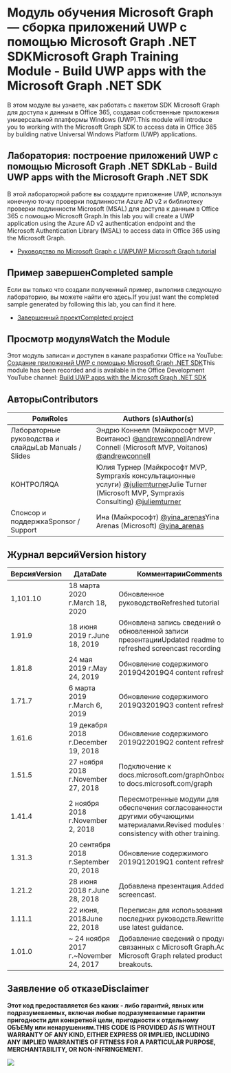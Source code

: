 # <a name="microsoft-graph-training-module---build-uwp-apps-with-the-microsoft-graph-net-sdk"></a><span data-ttu-id="e007a-101">Модуль обучения Microsoft Graph — сборка приложений UWP с помощью Microsoft Graph .NET SDK</span><span class="sxs-lookup"><span data-stu-id="e007a-101">Microsoft Graph Training Module - Build UWP apps with the Microsoft Graph .NET SDK</span></span>

<span data-ttu-id="e007a-102">В этом модуле вы узнаете, как работать с пакетом SDK Microsoft Graph для доступа к данным в Office 365, создавая собственные приложения универсальной платформы Windows (UWP).</span><span class="sxs-lookup"><span data-stu-id="e007a-102">This module will introduce you to working with the Microsoft Graph SDK to access data in Office 365 by building native Universal Windows Platform (UWP) applications.</span></span>

## <a name="lab---build-uwp-apps-with-the-microsoft-graph-net-sdk"></a><span data-ttu-id="e007a-103">Лаборатория: построение приложений UWP с помощью Microsoft Graph .NET SDK</span><span class="sxs-lookup"><span data-stu-id="e007a-103">Lab - Build UWP apps with the Microsoft Graph .NET SDK</span></span>

<span data-ttu-id="e007a-104">В этой лабораторной работе вы создадите приложение UWP, используя конечную точку проверки подлинности Azure AD v2 и библиотеку проверки подлинности Microsoft (MSAL) для доступа к данным в Office 365 с помощью Microsoft Graph.</span><span class="sxs-lookup"><span data-stu-id="e007a-104">In this lab you will create a UWP application using the Azure AD v2 authentication endpoint and the Microsoft Authentication Library (MSAL) to access data in Office 365 using the Microsoft Graph.</span></span>

- [<span data-ttu-id="e007a-105">Руководство по Microsoft Graph с UWP</span><span class="sxs-lookup"><span data-stu-id="e007a-105">UWP Microsoft Graph tutorial</span></span>](https://docs.microsoft.com/graph/tutorials/uwp)

## <a name="completed-sample"></a><span data-ttu-id="e007a-106">Пример завершен</span><span class="sxs-lookup"><span data-stu-id="e007a-106">Completed sample</span></span>

<span data-ttu-id="e007a-107">Если вы только что создали полученный пример, выполнив следующую лабораторию, вы можете найти его здесь.</span><span class="sxs-lookup"><span data-stu-id="e007a-107">If you just want the completed sample generated by following this lab, you can find it here.</span></span>

- [<span data-ttu-id="e007a-108">Завершенный проект</span><span class="sxs-lookup"><span data-stu-id="e007a-108">Completed project</span></span>](demo)

## <a name="watch-the-module"></a><span data-ttu-id="e007a-109">Просмотр модуля</span><span class="sxs-lookup"><span data-stu-id="e007a-109">Watch the Module</span></span>

<span data-ttu-id="e007a-110">Этот модуль записан и доступен в канале разработки Office на YouTube: [Создание приложений UWP с помощью Microsoft Graph .NET SDK](https://youtu.be/oBYCBxkWMRA)</span><span class="sxs-lookup"><span data-stu-id="e007a-110">This module has been recorded and is available in the Office Development YouTube channel: [Build UWP apps with the Microsoft Graph .NET SDK](https://youtu.be/oBYCBxkWMRA)</span></span>

## <a name="contributors"></a><span data-ttu-id="e007a-111">Авторы</span><span class="sxs-lookup"><span data-stu-id="e007a-111">Contributors</span></span>

|        <span data-ttu-id="e007a-112">Роли</span><span class="sxs-lookup"><span data-stu-id="e007a-112">Roles</span></span>         |                                           <span data-ttu-id="e007a-113">Authors (s)</span><span class="sxs-lookup"><span data-stu-id="e007a-113">Author(s)</span></span>                                           |
| -------------------- | --------------------------------------------------------------------------------------------- |
| <span data-ttu-id="e007a-114">Лабораторные руководства и слайды</span><span class="sxs-lookup"><span data-stu-id="e007a-114">Lab Manuals / Slides</span></span> | <span data-ttu-id="e007a-115">Эндрю Коннелл (Майкрософт MVP, Воитанос) [@andrewconnell](//github.com/andrewconnell)</span><span class="sxs-lookup"><span data-stu-id="e007a-115">Andrew Connell (Microsoft MVP, Voitanos) [@andrewconnell](//github.com/andrewconnell)</span></span>         |
| <span data-ttu-id="e007a-116">КОНТРОЛЯ</span><span class="sxs-lookup"><span data-stu-id="e007a-116">QA</span></span>                   | <span data-ttu-id="e007a-117">Юлия Турнер (Майкрософт MVP, Sympraxis консультационные услуги) [@juliemturner](//github.com/juliemturner)</span><span class="sxs-lookup"><span data-stu-id="e007a-117">Julie Turner (Microsoft MVP, Sympraxis Consulting) [@juliemturner](//github.com/juliemturner)</span></span> |
| <span data-ttu-id="e007a-118">Спонсор и поддержка</span><span class="sxs-lookup"><span data-stu-id="e007a-118">Sponsor / Support</span></span>    | <span data-ttu-id="e007a-119">Ина (Майкрософт) [@yina_arenas](//github.com//github.com/yina_arenas)</span><span class="sxs-lookup"><span data-stu-id="e007a-119">Yina Arenas (Microsoft) [@yina_arenas](//github.com//github.com/yina_arenas)</span></span>                  |

## <a name="version-history"></a><span data-ttu-id="e007a-120">Журнал версий</span><span class="sxs-lookup"><span data-stu-id="e007a-120">Version history</span></span>

| <span data-ttu-id="e007a-121">Версия</span><span class="sxs-lookup"><span data-stu-id="e007a-121">Version</span></span> |        <span data-ttu-id="e007a-122">Дата</span><span class="sxs-lookup"><span data-stu-id="e007a-122">Date</span></span>        |                       <span data-ttu-id="e007a-123">Комментарии</span><span class="sxs-lookup"><span data-stu-id="e007a-123">Comments</span></span>                       |
| ------- | ------------------ | ---------------------------------------------------- |
| <span data-ttu-id="e007a-124">1,10</span><span class="sxs-lookup"><span data-stu-id="e007a-124">1.10</span></span>    | <span data-ttu-id="e007a-125">18 марта 2020 г.</span><span class="sxs-lookup"><span data-stu-id="e007a-125">March 18, 2020</span></span>     | <span data-ttu-id="e007a-126">Обновленное руководство</span><span class="sxs-lookup"><span data-stu-id="e007a-126">Refreshed tutorial</span></span>                                   |
| <span data-ttu-id="e007a-127">1.9</span><span class="sxs-lookup"><span data-stu-id="e007a-127">1.9</span></span>     | <span data-ttu-id="e007a-128">18 июня 2019 г.</span><span class="sxs-lookup"><span data-stu-id="e007a-128">June 18, 2019</span></span>      | <span data-ttu-id="e007a-129">Обновлена запись сведений о обновленной записи презентации</span><span class="sxs-lookup"><span data-stu-id="e007a-129">Updated readme to refreshed screencast recording</span></span>     |
| <span data-ttu-id="e007a-130">1.8</span><span class="sxs-lookup"><span data-stu-id="e007a-130">1.8</span></span>     | <span data-ttu-id="e007a-131">24 мая 2019 г.</span><span class="sxs-lookup"><span data-stu-id="e007a-131">May 24, 2019</span></span>       | <span data-ttu-id="e007a-132">Обновление содержимого 2019Q4</span><span class="sxs-lookup"><span data-stu-id="e007a-132">2019Q4 content refresh</span></span>                               |
| <span data-ttu-id="e007a-133">1.7</span><span class="sxs-lookup"><span data-stu-id="e007a-133">1.7</span></span>     | <span data-ttu-id="e007a-134">6 марта 2019 г.</span><span class="sxs-lookup"><span data-stu-id="e007a-134">March 6, 2019</span></span>      | <span data-ttu-id="e007a-135">Обновление содержимого 2019Q3</span><span class="sxs-lookup"><span data-stu-id="e007a-135">2019Q3 content refresh</span></span>                               |
| <span data-ttu-id="e007a-136">1.6</span><span class="sxs-lookup"><span data-stu-id="e007a-136">1.6</span></span>     | <span data-ttu-id="e007a-137">19 декабря 2018 г.</span><span class="sxs-lookup"><span data-stu-id="e007a-137">December 19, 2018</span></span>  | <span data-ttu-id="e007a-138">Обновление содержимого 2019Q2</span><span class="sxs-lookup"><span data-stu-id="e007a-138">2019Q2 content refresh</span></span>                               |
| <span data-ttu-id="e007a-139">1.5</span><span class="sxs-lookup"><span data-stu-id="e007a-139">1.5</span></span>     | <span data-ttu-id="e007a-140">27 ноября 2018 г.</span><span class="sxs-lookup"><span data-stu-id="e007a-140">November 27, 2018</span></span>  | <span data-ttu-id="e007a-141">Подключение к docs.microsoft.com/graph</span><span class="sxs-lookup"><span data-stu-id="e007a-141">Onboarded to docs.microsoft.com/graph</span></span>                |
| <span data-ttu-id="e007a-142">1.4</span><span class="sxs-lookup"><span data-stu-id="e007a-142">1.4</span></span>     | <span data-ttu-id="e007a-143">2 ноября 2018 г.</span><span class="sxs-lookup"><span data-stu-id="e007a-143">November 2, 2018</span></span>   | <span data-ttu-id="e007a-144">Пересмотренные модули для обеспечения согласованности с другими обучающими материалами.</span><span class="sxs-lookup"><span data-stu-id="e007a-144">Revised modules for consistency with other training.</span></span> |
| <span data-ttu-id="e007a-145">1.3</span><span class="sxs-lookup"><span data-stu-id="e007a-145">1.3</span></span>     | <span data-ttu-id="e007a-146">20 сентября 2018 г.</span><span class="sxs-lookup"><span data-stu-id="e007a-146">September 20, 2018</span></span> | <span data-ttu-id="e007a-147">Обновление содержимого 2019Q1</span><span class="sxs-lookup"><span data-stu-id="e007a-147">2019Q1 content refresh</span></span>                               |
| <span data-ttu-id="e007a-148">1.2</span><span class="sxs-lookup"><span data-stu-id="e007a-148">1.2</span></span>     | <span data-ttu-id="e007a-149">28 июня 2018 г.</span><span class="sxs-lookup"><span data-stu-id="e007a-149">June 28, 2018</span></span>      | <span data-ttu-id="e007a-150">Добавлена презентация.</span><span class="sxs-lookup"><span data-stu-id="e007a-150">Added screencast.</span></span>                                    |
| <span data-ttu-id="e007a-151">1.1</span><span class="sxs-lookup"><span data-stu-id="e007a-151">1.1</span></span>     | <span data-ttu-id="e007a-152">22 июня, 2018</span><span class="sxs-lookup"><span data-stu-id="e007a-152">June 22, 2018</span></span>      | <span data-ttu-id="e007a-153">Переписан для использования последних руководств.</span><span class="sxs-lookup"><span data-stu-id="e007a-153">Rewritten to use latest guidance.</span></span>                    |
| <span data-ttu-id="e007a-154">1.0</span><span class="sxs-lookup"><span data-stu-id="e007a-154">1.0</span></span>     | <span data-ttu-id="e007a-155">~ 24 ноября 2017 г.</span><span class="sxs-lookup"><span data-stu-id="e007a-155">~November 24, 2017</span></span> | <span data-ttu-id="e007a-156">Добавление сведений о продуктах, связанных с Microsoft Graph.</span><span class="sxs-lookup"><span data-stu-id="e007a-156">Add Microsoft Graph related product breakouts.</span></span>       |

## <a name="disclaimer"></a><span data-ttu-id="e007a-157">Заявление об отказе</span><span class="sxs-lookup"><span data-stu-id="e007a-157">Disclaimer</span></span>

<span data-ttu-id="e007a-158">**Этот код предоставляется без каких _-_ либо гарантий, явных или подразумеваемых, включая любые подразумеваемые гарантии пригодности для конкретной цели, пригодности к отдельному ОБЪЕМу или ненарушениям.**</span><span class="sxs-lookup"><span data-stu-id="e007a-158">**THIS CODE IS PROVIDED _AS IS_ WITHOUT WARRANTY OF ANY KIND, EITHER EXPRESS OR IMPLIED, INCLUDING ANY IMPLIED WARRANTIES OF FITNESS FOR A PARTICULAR PURPOSE, MERCHANTABILITY, OR NON-INFRINGEMENT.**</span></span>

<!-- markdownlint-disable MD033 -->
<img src="https://telemetry.sharepointpnp.com/msgraph-training-uwp" />
